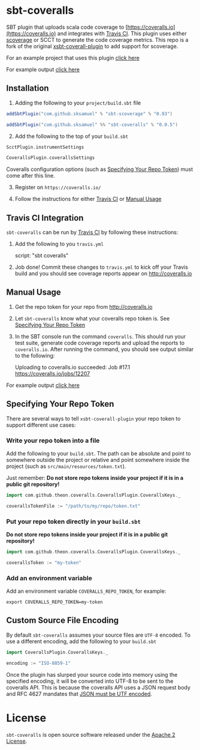 # sbt-coveralls

SBT plugin that uploads scala code coverage to [https://coveralls.io](https://coveralls.io) and integrates with [Travis CI](#travis-ci-integration). This plugin uses either [scoverage](http://mtkopone.github.com/scoverage/) or SCCT to generate the code coverage metrics. This repo is a fork of the original [xsbt-coverall-plugin](https://github.com/theon/xsbt-coveralls-plugin) to add support for scoverage.

For an example project that uses this plugin [click here](https://github.com/scoverage/scoverage-samples)

For example output [click here](https://coveralls.io/r/scoverage/scoverage-samples)

## Installation

1) Adding the following to your `project/build.sbt` file

```scala
addSbtPlugin("com.github.sksamuel" % "sbt-scoverage" % "0.93")

addSbtPlugin("com.github.sksamuel" %% "sbt-coveralls" % "0.0.5")
```

2) Add the following to the top of your `build.sbt`

```scala
ScctPlugin.instrumentSettings

CoverallsPlugin.coverallsSettings
```

Coveralls configuration options (such as [Specifying Your Repo Token](#specifying-your-repo-token)) must come after this line.

3) Register on `https://coveralls.io/`

4) Follow the instructions for either [Travis CI](#travis-ci-integration) or [Manual Usage](#manual-usage)

## Travis CI Integration

`sbt-coveralls` can be run by [Travis CI](http://about.travis-ci.org/) by following these instructions:

1) Add the following to you `travis.yml`

    script: "sbt coveralls"

2) Job done! Commit these changes to `travis.yml` to kick off your Travis build and you should see coverage reports appear on http://coveralls.io

## Manual Usage

1)  Get the repo token for your repo from http://coveralls.io

1) Let `sbt-coveralls` know what your coveralls repo token is. See [Specifying Your Repo Token](#specifying-your-repo-token)

2) In the SBT console run the command `coveralls`. This should run your test suite, generate code coverage reports and upload the reports to `coveralls.io`. After running the command, you should see output similar to the following:

    Uploading to coveralls.io succeeded: Job #17.1
    https://coveralls.io/jobs/12207

For example output [click here](https://coveralls.io/builds/6727)

## Specifying Your Repo Token

There are several ways to tell `xsbt-coverall-plugin` your repo token to support different use cases:

### Write your repo token into a file 

Add the following to your `build.sbt`. The path can be absolute and point to somewhere outside the project or relative and point somewhere inside the project (such as `src/main/resources/token.txt`). 

Just remember: **Do not store repo tokens inside your project if it is in a public git repository!**

```scala
import com.github.theon.coveralls.CoverallsPlugin.CoverallsKeys._

coverallsTokenFile := "/path/to/my/repo/token.txt"
```

### Put your repo token directly in your `build.sbt`

**Do not store repo tokens inside your project if it is in a public git repository!**

```scala
import com.github.theon.coveralls.CoverallsPlugin.CoverallsKeys._

coverallsToken := "my-token"
```

### Add an environment variable

Add an environment variable `COVERALLS_REPO_TOKEN`, for example:

    export COVERALLS_REPO_TOKEN=my-token

## Custom Source File Encoding

By default `sbt-coveralls` assumes your source files are `UTF-8` encoded. To use a different encoding, add the following to your `build.sbt`

```scala
import CoverallsPlugin.CoverallsKeys._

encoding := "ISO-8859-1"
```

Once the plugin has slurped your source code into memory using the specified encoding, it will be converted into UTF-8 to be sent to the coveralls API. This is because the coveralls API uses a JSON request body and RFC 4627 mandates that [JSON must be UTF encoded](http://tools.ietf.org/html/rfc4627#section-3).

# License

`sbt-coveralls` is open source software released under the [Apache 2 License](http://www.apache.org/licenses/LICENSE-2.0).
